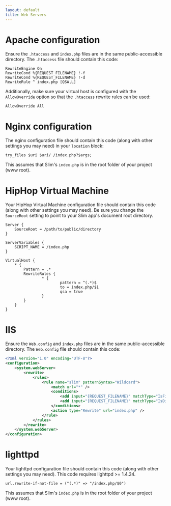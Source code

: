 ```yaml
---
layout: default
title: Web Servers
---
```


# Apache configuration

Ensure the `.htaccess` and `index.php` files are in the same public-accessible directory. The `.htaccess` file
should contain this code:

    RewriteEngine On
    RewriteCond %{REQUEST_FILENAME} !-f
    RewriteCond %{REQUEST_FILENAME} !-d
    RewriteRule ^ index.php [QSA,L]

Additionally, make sure your virtual host is configured with the `AllowOverride` option so that the `.htaccess` rewrite rules can be used:

    AllowOverride All

# Nginx configuration

The nginx configuration file should contain this code (along with other settings you may need) in your `location` block:

    try_files $uri $uri/ /index.php?$args;

This assumes that Slim's `index.php` is in the root folder of your project (www root).

# HipHop Virtual Machine

Your HipHop Virtual Machine configuration file should contain this code (along with other settings you may need). Be sure you change the `SourceRoot` setting to point to your Slim app's document root directory.

    Server {
        SourceRoot = /path/to/public/directory
    }

    ServerVariables {
        SCRIPT_NAME = /index.php
    }

    VirtualHost {
        * {
            Pattern = .*
            RewriteRules {
                    * {
                            pattern = ^(.*)$
                            to = index.php/$1
                            qsa = true
                    }
            }
        }
    }

# IIS

Ensure the `Web.config` and `index.php` files are in the same public-accessible directory. The `Web.config` file should contain this code:

```xml
<?xml version="1.0" encoding="UTF-8"?>
<configuration>
    <system.webServer>
        <rewrite>
            <rules>
                <rule name="slim" patternSyntax="Wildcard">
                    <match url="*" />
                    <conditions>
                        <add input="{REQUEST_FILENAME}" matchType="IsFile" negate="true" />
                        <add input="{REQUEST_FILENAME}" matchType="IsDirectory" negate="true" />
                    </conditions>
                    <action type="Rewrite" url="index.php" />
                </rule>
            </rules>
        </rewrite>
    </system.webServer>
</configuration>
```

# lighttpd

Your lighttpd configuration file should contain this code (along with other settings you may need). This code requires lighttpd >= 1.4.24.

    url.rewrite-if-not-file = ("(.*)" => "/index.php/$0")

This assumes that Slim's `index.php` is in the root folder of your project (www root).
